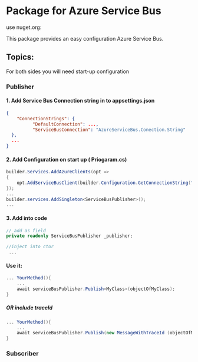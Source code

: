 # Package for Azure Service Bus

use nuget.org: 


This package provides an easy configuration Azure Service Bus.

## Topics:
For both sides you will need start-up configuration
 
### Publisher

#### 1. Add Service Bus Connection string in to appsettings.json
```json
{
    "ConnectionStrings": {
          "DefaultConnection": ...,
          "ServiceBusConnection": "AzureServiceBus.Conection.String"
  },
  ... 
}
````

#### 2. Add Configuration on start up ( Priogaram.cs) 
````csharp
builder.Services.AddAzureClients(opt =>
{
    opt.AddServiceBusClient(builder.Configuration.GetConnectionString("ServiceBusConnection"));
});
...
builder.services.AddSingleton<ServiceBusPublisher>();
...
````

#### 3. Add into code
````csharp
// add as field
private readonly ServiceBusPublisher _publisher;

//inject into ctor
 ...
````
#### Use it:

````csharp
... YourMethod(){
    ...
    await serviceBusPublisher.Publish<MyClass>(objectOfMyClass);
}
````
##### OR include traceId
````csharp
... YourMethod(){
    ...
    await serviceBusPublisher.Publish(new MessageWithTraceId (objectOfMyClass, requestId));
}
````
### Subscriber 
